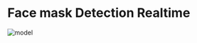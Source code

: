 # Face mask Detection Realtime
![model](https://user-images.githubusercontent.com/74922379/149989065-b1b4f899-0a75-4fa2-a55b-1c8b9a0f5dad.JPG)
